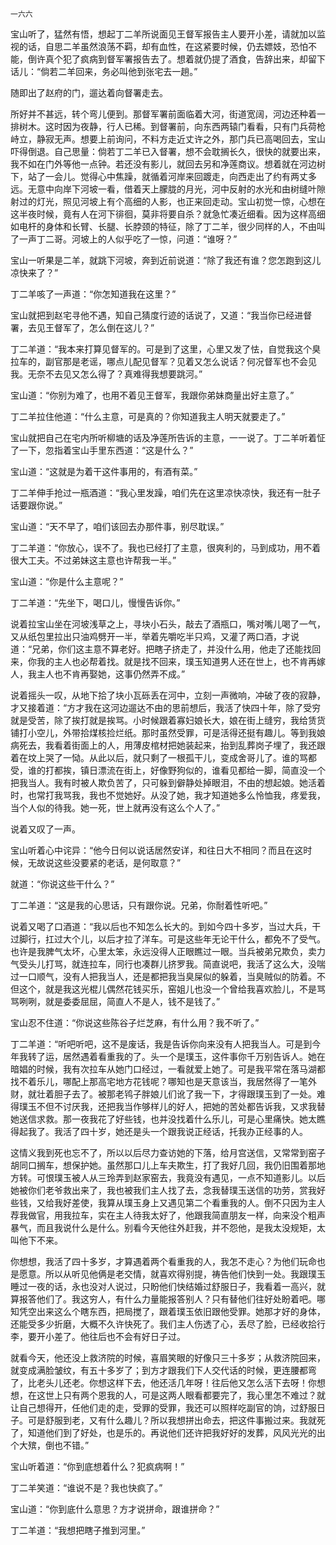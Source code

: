     一六六 

   宝山听了，猛然有悟，想起丁二羊所说面见王督军报告主人要开小差，请就加以监视的话，自思二羊虽然浪荡不羁，却有血性，在这紧要时候，仍去嫖妓，恐怕不能，倒许真个犯了疯病到督军署报告去了。想着就仍提了酒食，告辞出来，却留下话儿：“倘若二羊回来，务必叫他到张宅去一趟。”

   随即出了赵府的门，遛达着向督署走去。

   所好并不甚远，转个弯儿便到。那督军署前面临着大河，街道宽阔，河边还种着一排树木。这时因为夜静，行人已稀。到督署前，向东西两辕门看看，只有门兵荷枪峙立，静寂无声。想要上前询问，不料方走近丈许之外，那门兵已高喝回去，宝山吓得倒退。自己思量：倘若丁二羊已入督署，想不会耽搁长久，很快的就要出来，我不如在门外等他一点钟。若还没有影儿，就回去另和净莲商议。想着就在河边树下，站了一会儿。觉得心中焦躁，就循着河岸来回踱走，向西走出了约有两丈多远。无意中向岸下河坡一看，借着天上朦胧的月光，河中反射的水光和由树缝叶隙射过的灯光，照见河坡上有个高细的人影，也正来回走动。宝山初觉一惊，心想在这半夜时候，竟有人在河下徘徊，莫非将要自杀？就急忙凑近细看。因为这样高细如电杆的身体和长臂、长腿、长脖颈的特征，除了丁二羊，很少同样的人，不由叫了一声丁二哥。河坡上的人似乎吃了一惊，问道：“谁呀？”

   宝山一听果是二羊，就跳下河坡，奔到近前说道：“除了我还有谁？您怎跑到这儿凉快来了？”

   丁二羊咳了一声道：“你怎知道我在这里？”

   宝山就把到赵宅寻他不遇，知自己猜度行迹的话说了，又道：“我当你已经进督署，去见王督军了，怎么倒在这儿？”

   丁二羊道：“我本来打算见督军的。可是到了这里，心里又发了怯，自觉我这个臭拉车的，副官那是老谣，哪点儿配见督军？见着又怎么说话？何况督军也不会见我。无奈不去见又怎么得了？真难得我想要跳河。”

   宝山道：“你别为难了，也用不着见王督军，我跟你弟妹商量出好主意了。”

   丁二羊拉住他道：“什么主意，可是真的？你知道我主人明天就要走了。”

   宝山就把自己在宅内所听柳塘的话及净莲所告诉的主意，一一说了。丁二羊听着怔了一下，忽指着宝山手里东西道：“这是什么？”

   宝山道：“这就是为着干这件事用的，有酒有菜。”

   丁二羊伸手抢过一瓶酒道：“我心里发躁，咱们先在这里凉快凉快，我还有一肚子话要跟你说。”

   宝山道：“天不早了，咱们该回去办那件事，别尽耽误。”

   丁二羊道：“你放心，误不了。我也已经打了主意，很爽利的，马到成功，用不着很大工夫。不过弟妹这主意也许帮我一半。”

   宝山道：“你是什么主意呢？”

   丁二羊道：“先坐下，喝口儿，慢慢告诉你。”

   说着拉宝山坐在河坡浅草之上，寻块小石头，敲去了酒瓶口，嘴对嘴儿喝了一气，又从纸包里拉出只油鸡劈开一半，举着先嚼吃半只鸡，又灌了两口酒，才说道：“兄弟，你们这主意不算老好。把瞎子挤走了，并没什么用，他走了还能找回来，你我的主人也必帮着找。就是找不回来，璞玉知道男人还在世上，也不肯再嫁人，我主人也不肯再娶她，这事仍然弄不成。”

   说着摇头一叹，从地下拾了块小瓦砾丢在河中，立刻一声微响，冲破了夜的寂静，才又接着道：“方才我在这河边遛达不由的思前想后，我活了快四十年，除了受穷就是受苦，除了挨打就是挨骂。小时候跟着寡妇娘长大，娘在街上缝穷，我给赁货铺打小空儿，外带拾煤核捡烂纸。那时虽然受罪，可是活得还挺有趣儿。等到我娘病死去，我看着街面上的人，用薄皮棺材把她装起来，抬到乱葬岗子埋了，我还跟着在坟上哭了一恸。从此以后，就只剩了一根孤干儿，变成舍哥儿了。谁的骂都受，谁的打都挨，镇日漂流在街上，好像野狗似的，谁看见都给一脚，简直没一个把我当人。我有时被人欺负苦了，只可躲到僻静处掉眼泪，不由的想起娘。她活着时，也常打我骂我，我也不觉她好。从没了她，我才知道她多么怜恤我，疼爱我，当个人似的待我。她一死，世上就再没有这么个人了。”

   说着又叹了一声。

   宝山听着心中诧异：“他今日何以说话居然安详，和往日大不相同？而且在这时候，无故说这些没要紧的老话，是何取意？”

   就道：“你说这些干什么？”

   丁二羊道：“这是我的心思话，只有跟你说。兄弟，你耐着性听吧。”

   说着又喝了口酒道：“我以后也不知怎么长大的。到如今四十多岁，当过大兵，干过脚行，扛过大个儿，以后才拉了洋车。可是这些年无论干什么，都免不了受气。也许是我脾气太坏，心里太笨，永远没得人正眼瞧过一眼。当兵被弟兄欺负，卖力气受头儿打骂，就连拉车，同行也凑群儿挤罗我。简直说吧，我活了这么大，没喘过一口顺气，没有人把我当人，还是都把我当臭屎似的躲着，当臭贼似的防着。不但这个，就是我这光棍儿偶然花钱买乐，窑姐儿也没一个曾给我喜欢脸儿，不是骂骂咧咧，就是委委屈屈，简直人不是人，钱不是钱了。”

   宝山忍不住道：“你说这些陈谷子烂芝麻，有什么用？我不听了。”

   丁二羊道：“听吧听吧，这不是废话，我是告诉你向来没有人把我当人。可是到今年我转了运，居然遇着看重我的了。头一个是璞玉，这件事你千万别告诉人。她在暗娼的时候，我有次拉车从她门口经过，一看就爱上她了。可是我平常在落马湖都找不着乐儿，哪配上那高宅地方花钱呢？哪知也是天意该当，我居然得了一笔外财，就壮着胆子去了。被那老鸨子胖娘儿们讹了我一下，才得跟璞玉到了一处。难得璞玉不但不讨厌我，还把我当作够样儿的好人，把她的苦处都告诉我，又求我替她送信求救。那一夜我花了好些钱，也并没找着什么乐儿，可是心里痛快。她太瞧得起我了。我活了四十岁，她还是头一个跟我说正经话，托我办正经事的人。

   这情义我到死也忘不了，所以以后尽力查访她的下落，给月宫送信，又常常到窑子胡同口搁车，想保护她。虽然那口儿上车夫欺生，打了我好几回，我仍旧围着那地方转。可恨璞玉被人从三玲弄到赵家窑去，我竟没有遇见，一点不知道影儿。以后她被你们老爷救出来了，我也被我们主人找了去，念我替璞玉送信的功劳，赏我好些钱，又给我好差使，我算从璞玉身上又遇见第二个看重我的人。倒不只因为主人荐我做官，用我拉车，实在主人待我太好了，他跟我简直朋友一样，向来没个粗声暴气，而且我说什么是什么。别看今天他往外赶我，并不怨他，是我太没规矩，太叫他下不来。

   你想想，我活了四十多岁，才算遇着两个看重我的人，我怎不走心？为他们玩命也是愿意。所以从听见他俩是老交情，就喜欢得别提，祷告他们快到一处。我跟璞玉睡过一夜的话，永也没对人说过，只盼他们快结婚过舒服日子，我看着一高兴，就算报答他们了。我这穷人，有什么力量能报答别人？只有替他们往好处盼着吧。哪知凭空出来这么个瞎东西，把局搅了，跟着璞玉依旧跟他受罪。她那才好的身体，还能受多少折磨，大概不久许快死了。我们主人伤透了心，丢尽了脸，已经收拾行李，要开小差了。他往后也不会有好日子过。

   就看今天，他还没上救济院的时候，喜眉笑眼的好像只三十多岁；从救济院回来，就变成满脸皱纹，有五十多岁了；到方才跟我们下人交代话的时候，更连腰都弯了，比老头儿还老。你想这样下去，他还活几年呀！往后他又怎么活下去呀！你想想，在这世上只有两个恩我的人，可是这两人眼看都要完了，我心里怎不难过？就让自己想得开，任他们走的走，受罪的受罪，我还可以照样吃副官的饷，过舒服日子。可是舒服到老，又有什么趣儿？所以我想拼出命去，把这件事搬过来。我就死了，知道他们到了好处，也是乐的。再说他们还许把我好好的发葬，风风光光的出个大殡，倒也不错。”

   宝山听着道：“你到底想着什么？犯疯病啊！”

   丁二羊笑道：“谁说不是？我也快疯了。”

   宝山道：“你到底什么意思？方才说拼命，跟谁拼命？”

   丁二羊道：“我想把瞎子推到河里。”

